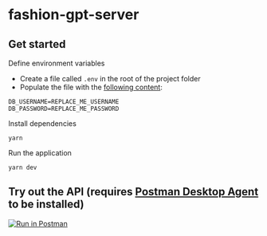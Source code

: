 # fashion-gpt-server

## Get started

Define environment variables
- Create a file called ``.env`` in the root of the project folder
- Populate the file with the [following content](https://docs.google.com/document/d/1SLqwtdIrXgOxw4B1LjLMnJBJy7OCWgCVVH0bsC7DmSg/edit):

```shell
DB_USERNAME=REPLACE_ME_USERNAME
DB_PASSWORD=REPLACE_ME_PASSWORD
```

Install dependencies

```
yarn
```

Run the application

```
yarn dev
```

## Try out the API (requires [Postman Desktop Agent](https://www.postman.com/downloads/postman-agent/) to be installed)

[![Run in Postman](https://run.pstmn.io/button.svg)](https://www.postman.com/deepdev/workspace/fashiongpt/collection/4760637-ba479130-5a54-439d-91ac-1b72d9243da1)
